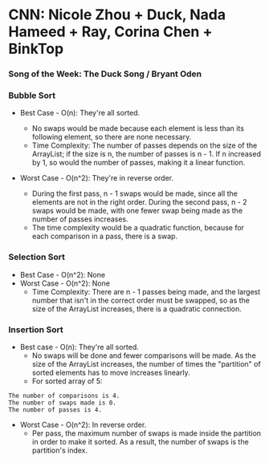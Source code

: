 # CNN: Nicole Zhou + Duck, Nada Hameed + Ray, Corina Chen + BinkTop
### Song of the Week: The Duck Song / Bryant Oden

### Bubble Sort
* Best Case - O(n): They're all sorted.
  * No swaps would be made because each element is less than its following element, so there are none necessary.
  * Time Complexity: The number of passes depends on the size of the ArrayList; if the size is n, the number of passes is n - 1. If n increased by 1, so would the number of passes, making it a linear function.

* Worst Case - O(n^2): They're in reverse order.
  * During the first pass, n - 1 swaps would be made, since all the elements are not in the right order. During the second pass, n - 2 swaps would be made, with one fewer swap being made as the number of passes increases.
  * The time complexity would be a quadratic function, because for each comparison in a pass, there is a swap.


### Selection Sort
* Best Case - O(n^2): None
* Worst Case - O(n^2): None
  * Time Complexity: There are n - 1 passes being made, and the largest number that isn't in the correct order must be swapped, so as the size of the ArrayList increases, there is a quadratic connection.

### Insertion Sort
* Best case - O(n): They're all sorted.
  * No swaps will be done and fewer comparisons will be made. As the size of the ArrayList increases, the number of times the "partition" of sorted elements has to move increases linearly.
  * For sorted array of 5:
```
The number of comparisons is 4.
The number of swaps made is 0.
The number of passes is 4.
```
* Worst Case - O(n^2): In reverse order.
  * Per pass, the maximum number of swaps is made inside the partition in order to make it sorted. As a result, the number of swaps is the partition's index.
